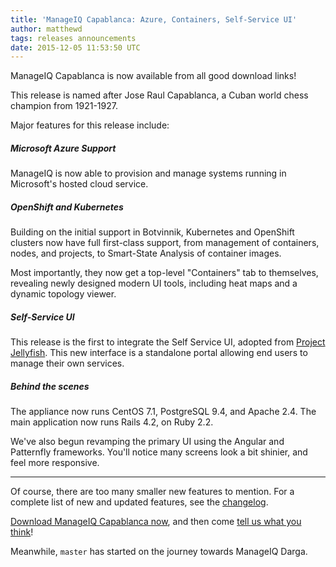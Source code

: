 ```yaml
---
title: 'ManageIQ Capablanca: Azure, Containers, Self-Service UI'
author: matthewd
tags: releases announcements
date: 2015-12-05 11:53:50 UTC
---
```


ManageIQ Capablanca is now available from all good download links!

This release is named after Jose Raul Capablanca, a Cuban world chess champion from 1921-1927.

Major features for this release include:

##### Microsoft Azure Support

ManageIQ is now able to provision and manage systems running in Microsoft's hosted cloud service.


##### OpenShift and Kubernetes

Building on the initial support in Botvinnik, Kubernetes and OpenShift clusters now have full first-class support, from management of containers, nodes, and projects, to Smart-State Analysis of container images.

Most importantly, they now get a top-level "Containers" tab to themselves, revealing newly designed modern UI tools, including heat maps and a dynamic topology viewer.


##### Self-Service UI

This release is the first to integrate the Self Service UI, adopted from [Project Jellyfish](https://github.com/projectjellyfish/api). This new interface is a standalone portal allowing end users to manage their own services.


##### Behind the scenes

The appliance now runs CentOS 7.1, PostgreSQL 9.4, and Apache 2.4. The main application now runs Rails 4.2, on Ruby 2.2.

We've also begun revamping the primary UI using the Angular and Patternfly frameworks. You'll notice many screens look a bit shinier, and feel more responsive.


----

Of course, there are too many smaller new features to mention. For a complete list of new and updated features, see the [changelog](http://manageiq.org/community/changelog/).

[Download ManageIQ Capablanca now](http://manageiq.org/download/), and then come [tell us what you think](http://talk.manageiq.org/)!


Meanwhile, `master` has started on the journey towards ManageIQ Darga.
